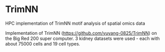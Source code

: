 # TrimNN
HPC implementation of TrimNN motif analysis of spatial omics data

Implementation of TrimNN (https://github.com/yuyang-0825/TrimNN) on the Big Red 200 super computer.
3 kidney datasets were used - each with about 75000 cells and 19 cell types.
